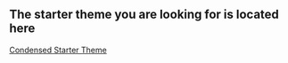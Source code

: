 The starter theme you are looking for is located here
---------------------

[Condensed Starter Theme](https://github.com/condensed/html5-responsive-wordpress-shell-SASS)